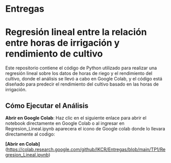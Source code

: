 # Entregas
#
# **Regresión lineal entre la relación entre horas de irrigación y rendimiento de cultivo**
Este repositorio contiene el código de Python utilizado para realizar una regresión lineal sobre los datos de horas de riego y el rendimiento del cultivo, donde el análisis se llevó a cabo en Google Colab, y el código está diseñado para predecir el rendimiento del cultivo basado en las horas de irrigación.

## Cómo Ejecutar el Análisis

 **Abrir en Google Colab**: Haz clic en el siguiente enlace para abrir el notebook directamente en Google Colab o al ingresar en Regresion_Lineal.ipynb aparecera el icono de Google colab donde lo llevara directamente al codigo:

   **[Abrir en Colab]** (https://colab.research.google.com/github/IKCR/Entregas/blob/main/TP1/Regresion_Lineal.ipynb)
